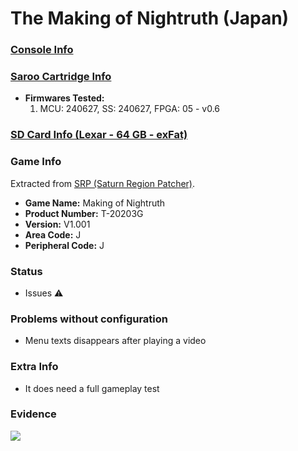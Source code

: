 # The Making of Nightruth (Japan)

### [Console Info](../../../../../Info/Consoles/VA13/README.md)

### [Saroo Cartridge Info](../../../../../Info/Cartridges/RetroGameParadiseStore/1.32F/README.md)

- <b>Firmwares Tested:</b>
  1. MCU: 240627, SS: 240627, FPGA: 05 - v0.6

### [SD Card Info (Lexar - 64 GB - exFat)](../../../../../Info/SdCards/Lexar/64GB/exfat/README.md)

### Game Info

Extracted from [SRP (Saturn Region Patcher)](https://segaxtreme.net/resources/saturn-region-patcher.81/download).

- <b>Game Name:</b> Making of Nightruth
- <b>Product Number:</b> T-20203G
- <b>Version:</b> V1.001
- <b>Area Code:</b> J
- <b>Peripheral Code:</b> J

### Status

- Issues :warning:

### Problems without configuration

- Menu texts disappears after playing a video

### Extra Info

- It does need a full gameplay test

### Evidence

[![](https://img.youtube.com/vi/JmI4uZ87y_A/0.jpg)](https://www.youtube.com/watch?v=JmI4uZ87y_A)
